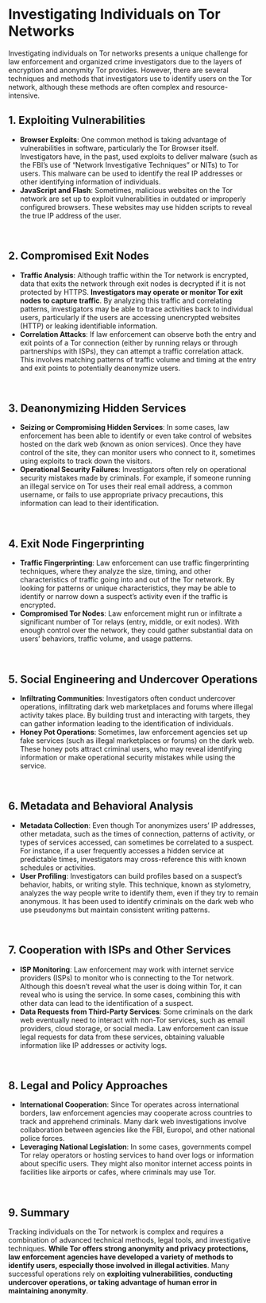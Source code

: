 <br>

# Investigating Individuals on Tor Networks
Investigating individuals on Tor networks presents a unique challenge for law enforcement and organized crime investigators due to the layers of encryption and anonymity Tor provides. However, there are several techniques and methods that investigators use to identify users on the Tor network, although these methods are often complex and resource-intensive.

## 1. Exploiting Vulnerabilities
  - **Browser Exploits**: One common method is taking advantage of vulnerabilities in software, particularly the Tor Browser itself. Investigators have, in the past, used exploits to deliver malware (such as the FBI’s use of “Network Investigative Techniques” or NITs) to Tor users. This malware can be used to identify the real IP addresses or other identifying information of individuals.
  - **JavaScript and Flash**: Sometimes, malicious websites on the Tor network are set up to exploit vulnerabilities in outdated or improperly configured browsers. These websites may use hidden scripts to reveal the true IP address of the user.  
<br>

## 2. Compromised Exit Nodes
  - **Traffic Analysis**: Although traffic within the Tor network is encrypted, data that exits the network through exit nodes is decrypted if it is not protected by HTTPS. **Investigators may operate or monitor Tor exit nodes to capture traffic**. By analyzing this traffic and correlating patterns, investigators may be able to trace activities back to individual users, particularly if the users are accessing unencrypted websites (HTTP) or leaking identifiable information.
  - **Correlation Attacks**: If law enforcement can observe both the entry and exit points of a Tor connection (either by running relays or through partnerships with ISPs), they can attempt a traffic correlation attack. This involves matching patterns of traffic volume and timing at the entry and exit points to potentially deanonymize users.  
<br>

## 3. Deanonymizing Hidden Services
  - **Seizing or Compromising Hidden Services**: In some cases, law enforcement has been able to identify or even take control of websites hosted on the dark web (known as onion services). Once they have control of the site, they can monitor users who connect to it, sometimes using exploits to track down the visitors.
  - **Operational Security Failures**: Investigators often rely on operational security mistakes made by criminals. For example, if someone running an illegal service on Tor uses their real email address, a common username, or fails to use appropriate privacy precautions, this information can lead to their identification.  
<br>

## 4. Exit Node Fingerprinting
  - **Traffic Fingerprinting**: Law enforcement can use traffic fingerprinting techniques, where they analyze the size, timing, and other characteristics of traffic going into and out of the Tor network. By looking for patterns or unique characteristics, they may be able to identify or narrow down a suspect’s activity even if the traffic is encrypted.
  - **Compromised Tor Nodes**: Law enforcement might run or infiltrate a significant number of Tor relays (entry, middle, or exit nodes). With enough control over the network, they could gather substantial data on users’ behaviors, traffic volume, and usage patterns.  
<br>

## 5. Social Engineering and Undercover Operations
  - **Infiltrating Communities**: Investigators often conduct undercover operations, infiltrating dark web marketplaces and forums where illegal activity takes place. By building trust and interacting with targets, they can gather information leading to the identification of individuals.
  - **Honey Pot Operations**: Sometimes, law enforcement agencies set up fake services (such as illegal marketplaces or forums) on the dark web. These honey pots attract criminal users, who may reveal identifying information or make operational security mistakes while using the service.  
<br>

## 6. Metadata and Behavioral Analysis
  - **Metadata Collection**: Even though Tor anonymizes users’ IP addresses, other metadata, such as the times of connection, patterns of activity, or types of services accessed, can sometimes be correlated to a suspect. For instance, if a user frequently accesses a hidden service at predictable times, investigators may cross-reference this with known schedules or activities.
  - **User Profiling**: Investigators can build profiles based on a suspect’s behavior, habits, or writing style. This technique, known as stylometry, analyzes the way people write to identify them, even if they try to remain anonymous. It has been used to identify criminals on the dark web who use pseudonyms but maintain consistent writing patterns.  
<br>

## 7. Cooperation with ISPs and Other Services
  - **ISP Monitoring**: Law enforcement may work with internet service providers (ISPs) to monitor who is connecting to the Tor network. Although this doesn’t reveal what the user is doing within Tor, it can reveal who is using the service. In some cases, combining this with other data can lead to the identification of a suspect.
  - **Data Requests from Third-Party Services**: Some criminals on the dark web eventually need to interact with non-Tor services, such as email providers, cloud storage, or social media. Law enforcement can issue legal requests for data from these services, obtaining valuable information like IP addresses or activity logs.  
<br>

## 8. Legal and Policy Approaches
  - **International Cooperation**: Since Tor operates across international borders, law enforcement agencies may cooperate across countries to track and apprehend criminals. Many dark web investigations involve collaboration between agencies like the FBI, Europol, and other national police forces.
  - **Leveraging National Legislation**: In some cases, governments compel Tor relay operators or hosting services to hand over logs or information about specific users. They might also monitor internet access points in facilities like airports or cafes, where criminals may use Tor.  
<br>

## 9. Summary
Tracking individuals on the Tor network is complex and requires a combination of advanced technical methods, legal tools, and investigative techniques. **While Tor offers strong anonymity and privacy protections, law enforcement agencies have developed a variety of methods to identify users, especially those involved in illegal activities**. Many successful operations rely on **exploiting vulnerabilities, conducting undercover operations, or taking advantage of human error in maintaining anonymity**.  
<br>
